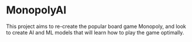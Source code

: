 # MonopolyAI
This project aims to re-create the popular board game Monopoly, and look to create AI and ML models that will learn how to play the game optimally. 

